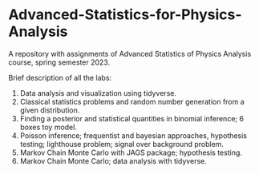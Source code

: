 # Advanced-Statistics-for-Physics-Analysis
A repository with assignments of Advanced Statistics of Physics Analysis course, spring semester 2023.

Brief description of all the labs:

1) Data analysis and visualization using tidyverse.
2) Classical statistics problems and random number generation from a given distribution.
3) Finding a posterior and statistical quantities in binomial inference; 6 boxes toy model.
4) Poisson inference; frequentist and bayesian approaches, hypothesis testing; lighthouse problem; signal over background problem.
5) Markov Chain Monte Carlo with JAGS package; hypothesis testing.
6) Markov Chain Monte Carlo; data analysis with tidyverse.
